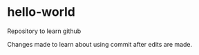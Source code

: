 # hello-world
Repository to learn github

Changes made to learn about using commit after edits are made.
